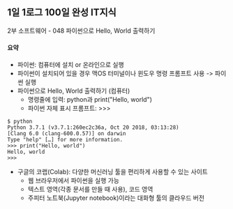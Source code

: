 ## 1일 1로그 100일 완성 IT지식

2부 소프트웨어 - 048 파이썬으로 Hello, World 출력하기

#### 요약

- 파이썬: 컴퓨터에 설치 or 온라인으로 실행
- 파이썬이 설치되어 있을 경우 맥OS 터미널이나 윈도우 명령 프롬프트 사용 -> 파이썬 실행
- 파이썬으로 Hello, World 출력하기 (컴퓨터)
  - 명령줄에 입력: python과 print("Hello, world")
  - 파이썬 자체 표시 프롬프트: >>>

```
$ python
Python 3.7.1 (v3.7.1:260ec2c36a, Oct 20 2018, 03:13:28)
[Clang 6.0 (clang-600.0.57)] on darwin
Type "help" […] for more information.
>>> print("Hello, world")
Hello, world
>>>
```

- 구글의 코랩(Colab): 다양한 머신러닝 툴을 편리하게 사용할 수 있는 사이트
  - 웹 브라우저에서 파이썬을 실행 가능
  - 텍스트 영역(각종 문서를 만들 때 사용), 코드 영역
  - 주피터 노트북(Jupyter notebook)이라는 대화형 툴의 클라우드 버전
